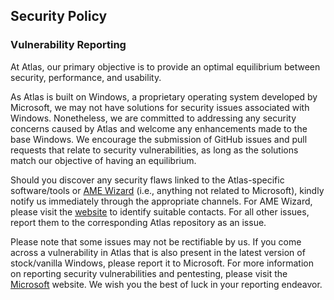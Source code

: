 ## Security Policy

### Vulnerability Reporting

At Atlas, our primary objective is to provide an optimal equilibrium between security, performance, and usability.

As Atlas is built on Windows, a proprietary operating system developed by Microsoft, we may not have solutions for security issues associated with Windows. Nonetheless, we are committed to addressing any security concerns caused by Atlas and welcome any enhancements made to the base Windows. We encourage the submission of GitHub issues and pull requests that relate to security vulnerabilities, as long as the solutions match our objective of having an equilibrium.

Should you discover any security flaws linked to the Atlas-specific software/tools or [AME Wizard](https://ameliorated.io) (i.e., anything not related to Microsoft), kindly notify us immediately through the appropriate channels. For AME Wizard, please visit the [website](https://ameliorated.io) to identify suitable contacts. For all other issues, report them to the corresponding Atlas repository as an issue.

Please note that some issues may not be rectifiable by us. If you come across a vulnerability in Atlas that is also present in the latest version of stock/vanilla Windows, please report it to Microsoft. For more information on reporting security vulnerabilities and pentesting, please visit the [Microsoft](https://www.microsoft.com/en-us/msrc/faqs-report-an-issue) website. We wish you the best of luck in your reporting endeavor.
